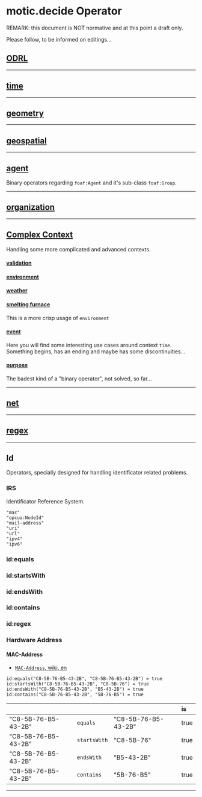 # motic.decide Operator

REMARK: this document is NOT normative and at this point a draft only. 

Please follow, to be informed on editings...

## [ODRL](./odrl.md)

---

## [time](./time.md)

---

## [geometry](./geometry.md)

---

## [geospatial](./geospatial.md)

---

## [agent](./agent.md)

Binary operators regarding `foaf:Agent` and it's sub-class `foaf:Group`.

---

## [organization](./organization.md)

---

## [Complex Context](./complexcontext)

Handling some more complicated and advanced contexts.

#### [validation](./complexcontext/validation/validation.md)

#### [environment](./complexcontext/environment/environment.md)

#### [weather](./complexcontext/weather/weather.md)

#### [smelting furnace](./complexcontext/industrial/smeltingFurnace/)

This is a more crisp usage of `environment`

#### [event](./complexcontext/event/event.md)

Here you will find some interesting use cases around context `time`.
 Something begins, has an ending and maybe has some discontinuities...

#### [purpose](./complexcontext/purpose/purpose.md)

The badest kind of a "binary operator", not solved, so far...


---

## [net](./net.md)

---

## [regex](./regex.md)

---

## Id

Operators, specially designed for handling identificator related problems.

### IRS

Identificator Reference System.

```draft enum
"mac"
"opcua:NodeId"
"mail-address"
"uri"
"url"
"ipv4"
"ipv6"
```

### id:equals
### id:startsWith
### id:endsWith
### id:contains
### id:regex

### Hardware Address

#### MAC-Address

- [`MAC-Address`, wiki, en](https://en.wikipedia.org/wiki/MAC_address)

```pseudocode
id:equals("C8-5B-76-B5-43-2B", "C8-5B-76-B5-43-2B") = true
id:startsWith("C8-5B-76-B5-43-2B", "C8-5B-76") = true
id:endsWith("C8-5B-76-B5-43-2B", "B5-43-2B") = true
id:contains("C8-5B-76-B5-43-2B", "5B-76-B5") = true
```
|   |   |   | is|  
|---|---|---|:---|
| "C8-5B-76-B5-43-2B" | `equals`     | "C8-5B-76-B5-43-2B" | true   |
| "C8-5B-76-B5-43-2B" | `startsWith` | "C8-5B-76"          | true   |
| "C8-5B-76-B5-43-2B" | `endsWith`   | "B5-43-2B"          | true   |
| "C8-5B-76-B5-43-2B" | `contains`   | "5B-76-B5"          | true   |

---